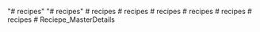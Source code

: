 "# recipes" 
"# recipes" 
#   r e c i p e s  
 #   r e c i p e s  
 #   r e c i p e s  
 #   r e c i p e s  
 #   r e c i p e s  
 #   r e c i p e s  
 #   R e c i e p e _ M a s t e r D e t a i l s  
 